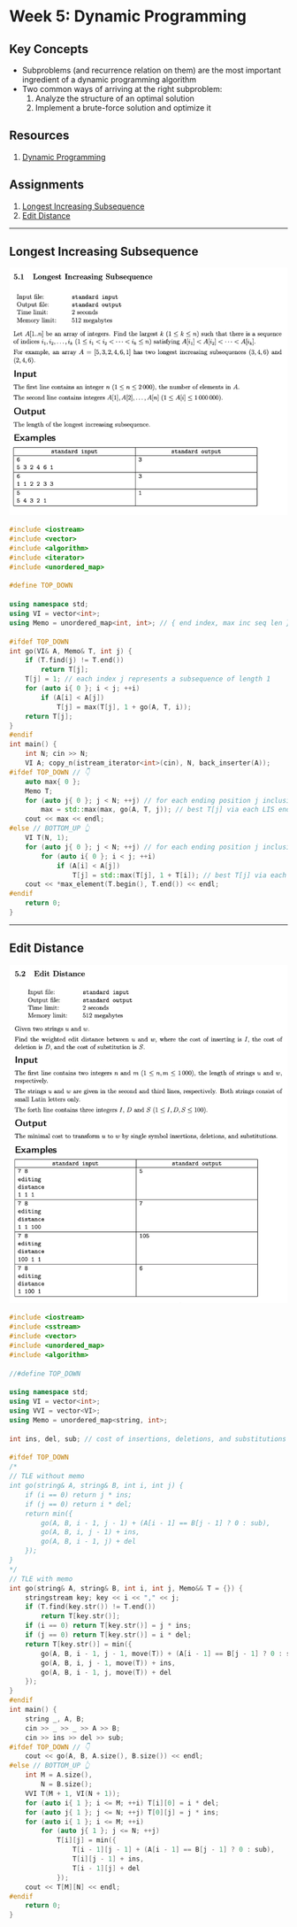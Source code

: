 # Week 5: Dynamic Programming
## Key Concepts
* Subproblems (and recurrence relation on them) are the most important ingredient of a dynamic programming algorithm
* Two common ways of arriving at the right subproblem:
	1. Analyze the structure of an optimal solution
	2. Implement a brute-force solution and optimize it

## Resources
1. [Dynamic Programming](docs/dynprog.pdf)

## Assignments
1. [Longest Increasing Subsequence](#longest-increasing-subsequence)
2. [Edit Distance](#edit-distance)

---

## Longest Increasing Subsequence

![](1_longest_increasing_subsequence/1_longest_increasing_subsequence.png)

```cpp
#include <iostream>
#include <vector>
#include <algorithm>
#include <iterator>
#include <unordered_map>

#define TOP_DOWN

using namespace std;
using VI = vector<int>;
using Memo = unordered_map<int, int>; // { end index, max inc seq len }

#ifdef TOP_DOWN
int go(VI& A, Memo& T, int j) {
    if (T.find(j) != T.end())
        return T[j];
    T[j] = 1; // each index j represents a subsequence of length 1
    for (auto i{ 0 }; i < j; ++i)
        if (A[i] < A[j])
            T[j] = max(T[j], 1 + go(A, T, i));
    return T[j];
}
#endif
int main() {
    int N; cin >> N;
    VI A; copy_n(istream_iterator<int>(cin), N, back_inserter(A));
#ifdef TOP_DOWN // 👇
    auto max{ 0 };
    Memo T;
    for (auto j{ 0 }; j < N; ++j) // for each ending position j inclusive
        max = std::max(max, go(A, T, j)); // best T[j] via each LIS ending at each position i < j where A[i] < A[j]
    cout << max << endl;
#else // BOTTOM_UP 👆
    VI T(N, 1);
    for (auto j{ 0 }; j < N; ++j) // for each ending position j inclusive
        for (auto i{ 0 }; i < j; ++i)
            if (A[i] < A[j])
                T[j] = std::max(T[j], 1 + T[i]); // best T[j] via each LIS ending at each position i < j where A[i] < A[j]
    cout << *max_element(T.begin(), T.end()) << endl;
#endif
    return 0;
}
```

---

## Edit Distance

![](2_edit_distance/2_edit_distance.png)

```cpp
#include <iostream>
#include <sstream>
#include <vector>
#include <unordered_map>
#include <algorithm>

//#define TOP_DOWN

using namespace std;
using VI = vector<int>;
using VVI = vector<VI>;
using Memo = unordered_map<string, int>;

int ins, del, sub; // cost of insertions, deletions, and substitutions

#ifdef TOP_DOWN
/*
// TLE without memo
int go(string& A, string& B, int i, int j) {
    if (i == 0) return j * ins;
    if (j == 0) return i * del;
    return min({
        go(A, B, i - 1, j - 1) + (A[i - 1] == B[j - 1] ? 0 : sub),
        go(A, B, i, j - 1) + ins,
        go(A, B, i - 1, j) + del
    });
}
*/
// TLE with memo
int go(string& A, string& B, int i, int j, Memo&& T = {}) {
    stringstream key; key << i << "," << j;
    if (T.find(key.str()) != T.end())
        return T[key.str()];
    if (i == 0) return T[key.str()] = j * ins;
    if (j == 0) return T[key.str()] = i * del;
    return T[key.str()] = min({
        go(A, B, i - 1, j - 1, move(T)) + (A[i - 1] == B[j - 1] ? 0 : sub),
        go(A, B, i, j - 1, move(T)) + ins,
        go(A, B, i - 1, j, move(T)) + del
    });
}
#endif
int main() {
    string _, A, B;
    cin >> _ >> _ >> A >> B;
    cin >> ins >> del >> sub;
#ifdef TOP_DOWN // 👇
    cout << go(A, B, A.size(), B.size()) << endl;
#else // BOTTOM_UP 👆
    int M = A.size(),
        N = B.size();
    VVI T(M + 1, VI(N + 1));
    for (auto i{ 1 }; i <= M; ++i) T[i][0] = i * del;
    for (auto j{ 1 }; j <= N; ++j) T[0][j] = j * ins;
    for (auto i{ 1 }; i <= M; ++i)
        for (auto j{ 1 }; j <= N; ++j)
            T[i][j] = min({
                T[i - 1][j - 1] + (A[i - 1] == B[j - 1] ? 0 : sub),
                T[i][j - 1] + ins,
                T[i - 1][j] + del
            });
    cout << T[M][N] << endl;
#endif
    return 0;
}
```